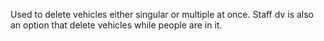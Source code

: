 Used to delete vehicles either singular or multiple at once. Staff dv is also an option that delete vehicles while people are in it.
